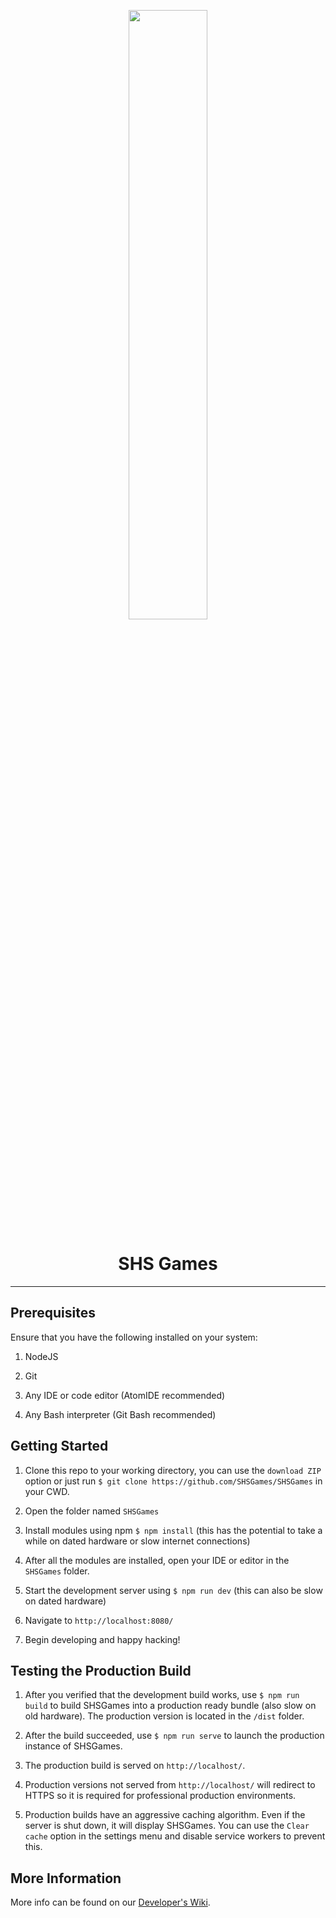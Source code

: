 <p align="center">
  <img src="https://shsgames.herokuapp.com/img/dev/banner.png?raw=true" width="50%">
</p>
<h1 align="center">SHS Games</h1>

---

## Prerequisites
Ensure that you have the following installed on your system:
1. NodeJS

2. Git

3. Any IDE or code editor (AtomIDE recommended)

4. Any Bash interpreter (Git Bash recommended)

## Getting Started
1. Clone this repo to your working directory, you can use the `download ZIP` option or just run `$ git clone https://github.com/SHSGames/SHSGames` in your CWD.

2. Open the folder named `SHSGames`

3. Install modules using npm `$ npm install` (this has the potential to take a while on dated hardware or slow internet connections)

4. After all the modules are installed, open your IDE or editor in the `SHSGames` folder.

5. Start the development server using `$ npm run dev` (this can also be slow on dated hardware)

6. Navigate to `http://localhost:8080/`

7. Begin developing and happy hacking!

## Testing the Production Build

1. After you verified that the development build works, use `$ npm run build` to build SHSGames into a production ready bundle (also slow on old hardware). The production version is located in the `/dist` folder.

2. After the build succeeded, use `$ npm run serve` to launch the production instance of SHSGames.

3. The production build is served on `http://localhost/`.

4. Production versions not served from `http://localhost/` will redirect to HTTPS so it is required for professional production environments.

5. Production builds have an aggressive caching algorithm. Even if the server is shut down, it will display SHSGames. You can use the `Clear cache` option in the settings menu and disable service workers to prevent this.

## More Information

More info can be found on our [Developer's Wiki](../wiki).
